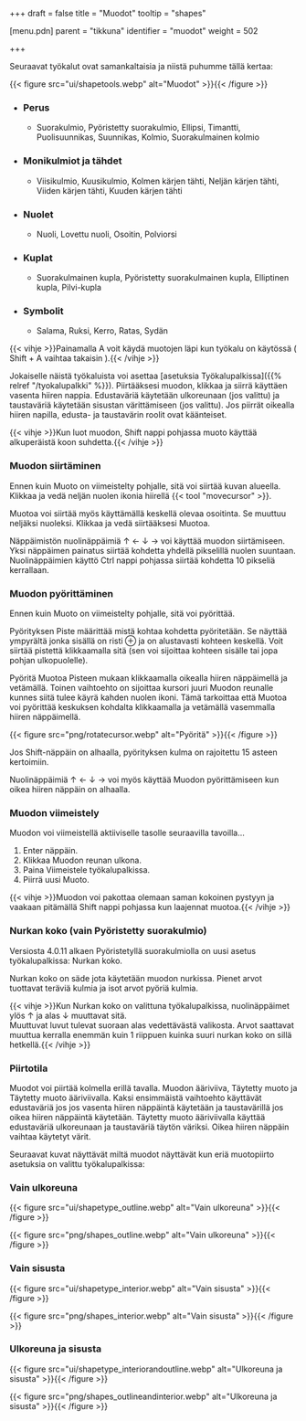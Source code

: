 +++
draft = false
title = "Muodot"
tooltip = "shapes"

[menu.pdn]
    parent = "tikkuna"
    identifier = "muodot"
    weight = 502

+++

Seuraavat työkalut ovat samankaltaisia ja niistä puhumme tällä kertaa:<!--more-->

{{< figure src="ui/shapetools.webp" alt="Muodot" >}}{{< /figure >}}

* ### Perus

  * Suorakulmio, Pyöristetty suorakulmio, Ellipsi, Timantti, Puolisuunnikas, Suunnikas, Kolmio, Suorakulmainen kolmio

* ### Monikulmiot ja tähdet

  * Viisikulmio, Kuusikulmio, Kolmen kärjen tähti, Neljän kärjen tähti, Viiden kärjen tähti, Kuuden kärjen tähti

* ### Nuolet

  * Nuoli, Lovettu nuoli, Osoitin, Polviorsi

* ### Kuplat

  * Suorakulmainen kupla, Pyöristetty suorakulmainen kupla, Elliptinen kupla, Pilvi-kupla

* ### Symbolit

  * Salama, Ruksi, Kerro, Ratas, Sydän

{{< vihje >}}Painamalla A voit käydä muotojen läpi kun työkalu on käytössä ( Shift + A vaihtaa takaisin ).{{< /vihje >}}

Jokaiselle näistä työkaluista voi asettaa [asetuksia Työkalupalkissa]({{% relref "/tyokalupalkki" %}}). Piirtääksesi muodon,
klikkaa ja siirrä käyttäen vasenta hiiren nappia. Edustaväriä käytetään ulkoreunaan (jos valittu) ja taustaväriä käytetään
sisustan värittämiseen (jos valittu). Jos piirrät oikealla hiiren napilla, edusta- ja taustavärin roolit ovat käänteiset.

{{< vihje >}}Kun luot muodon, Shift nappi pohjassa muoto käyttää alkuperäistä koon suhdetta.{{< /vihje >}}

### Muodon siirtäminen

Ennen kuin Muoto on viimeistelty pohjalle, sitä voi siirtää kuvan alueella. Klikkaa ja vedä neljän nuolen ikonia hiirellä
{{< tool "movecursor" >}}.

Muotoa voi siirtää myös käyttämällä keskellä olevaa osoitinta. Se muuttuu neljäksi nuoleksi. Klikkaa ja vedä siirtääksesi Muotoa.

Näppäimistön nuolinäppäimiä ↑ ← ↓ → voi käyttää muodon siirtämiseen. Yksi näppäimen painatus siirtää kohdetta yhdellä pikselillä
nuolen suuntaan. Nuolinäppäimien käyttö Ctrl nappi pohjassa siirtää kohdetta 10 pikseliä kerrallaan.

### Muodon pyörittäminen

Ennen kuin Muoto on viimeistelty pohjalle, sitä voi pyörittää.

Pyörityksen Piste määrittää mistä kohtaa kohdetta pyöritetään. Se näyttää ympyrältä jonka sisällä on risti &oplus; ja on alustavasti
kohteen keskellä. Voit siirtää pistettä klikkaamalla sitä (sen voi sijoittaa kohteen sisälle tai jopa pohjan ulkopuolelle).

Pyöritä Muotoa Pisteen mukaan klikkaamalla oikealla hiiren näppäimellä ja vetämällä. Toinen vaihtoehto on sijoittaa kursori juuri
Muodon reunalle kunnes siitä tulee käyrä kahden nuolen ikoni. Tämä tarkoittaa että Muotoa voi pyörittää keskuksen kohdalta klikkaamalla
ja vetämällä vasemmalla hiiren näppäimellä.

{{< figure src="png/rotatecursor.webp" alt="Pyöritä" >}}{{< /figure >}}

Jos Shift-näppäin on alhaalla, pyörityksen kulma on rajoitettu 15 asteen kertoimiin.

Nuolinäppäimiä ↑ ← ↓ → voi myös käyttää Muodon pyörittämiseen kun oikea hiiren näppäin on alhaalla.

### Muodon viimeistely

Muodon voi viimeistellä aktiiviselle tasolle seuraavilla tavoilla…

1. Enter näppäin.
1. Klikkaa Muodon reunan ulkona.
1. Paina Viimeistele työkalupalkissa.
1. Piirrä uusi Muoto.

{{< vihje >}}Muodon voi pakottaa olemaan saman kokoinen pystyyn ja vaakaan pitämällä Shift nappi pohjassa kun laajennat muotoa.{{< /vihje >}}

### Nurkan koko (vain Pyöristetty suorakulmio)

Versiosta 4.0.11 alkaen Pyöristetyllä suorakulmiolla on uusi asetus työkalupalkissa: Nurkan koko.

Nurkan koko on säde jota käytetään muodon nurkissa. Pienet arvot tuottavat teräviä kulmia ja isot arvot pyöriä kulmia.

{{< vihje >}}Kun Nurkan koko on valittuna työkalupalkissa, nuolinäppäimet ylös ↑ ja alas ↓ muuttavat sitä.  
Muuttuvat luvut tulevat suoraan alas vedettävästä valikosta. Arvot saattavat muuttua kerralla enemmän kuin 1 riippuen kuinka suuri nurkan koko on sillä hetkellä.{{< /vihje >}}

### Piirtotila

Muodot voi piirtää kolmella erillä tavalla. Muodon ääriviiva, Täytetty muoto ja Täytetty muoto ääriviivalla. Kaksi ensimmäistä
vaihtoehto käyttävät edustaväriä jos jos vasenta hiiren näppäintä käytetään ja taustavärillä jos oikea hiiren näppäintä käytetään.
Täytetty muoto ääriviivalla käyttää edustaväriä ulkoreunaan ja taustaväriä täytön väriksi. Oikea hiiren näppäin vaihtaa käytetyt värit.

Seuraavat kuvat näyttävät miltä muodot näyttävät kun eriä muotopiirto asetuksia on valittu työkalupalkissa:

### Vain ulkoreuna

{{< figure src="ui/shapetype_outline.webp" alt="Vain ulkoreuna" >}}{{< /figure >}}

{{< figure src="png/shapes_outline.webp" alt="Vain ulkoreuna" >}}{{< /figure >}}

### Vain sisusta

{{< figure src="ui/shapetype_interior.webp" alt="Vain sisusta" >}}{{< /figure >}}

{{< figure src="png/shapes_interior.webp" alt="Vain sisusta" >}}{{< /figure >}}

### Ulkoreuna ja sisusta

{{< figure src="ui/shapetype_interiorandoutline.webp" alt="Ulkoreuna ja sisusta" >}}{{< /figure >}}

{{< figure src="png/shapes_outlineandinterior.webp" alt="Ulkoreuna ja sisusta" >}}{{< /figure >}}
